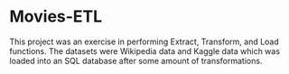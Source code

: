# Movies-ETL
This project was an exercise in performing Extract, Transform, and Load functions.  The datasets were Wikipedia data and Kaggle data which was loaded into an SQL database after some amount of transformations.

